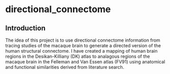 # directional_connectome
## Introduction
The idea of this project is to use directional connectome information from tracing studies of the macaque brain to generate a directed version of the human structural connectome. I have created a mapping of human brain regions in the Desikan-Killiany (DK) atlas to analagous regions of the macaque brain in the Felleman and Van Essen atlas (FV91) using anatomical and functional similarities derived from literature search.
